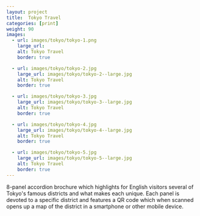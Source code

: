 ```yaml
---
layout: project
title:  Tokyo Travel
categories: [print]
weight: 90
images:
  - url: images/tokyo/tokyo-1.png
    large_url:
    alt: Tokyo Travel
    border: true

  - url: images/tokyo/tokyo-2.jpg
    large_url: images/tokyo/tokyo-2--large.jpg
    alt: Tokyo Travel
    border: true

  - url: images/tokyo/tokyo-3.jpg
    large_url: images/tokyo/tokyo-3--large.jpg
    alt: Tokyo Travel
    border: true

  - url: images/tokyo/tokyo-4.jpg
    large_url: images/tokyo/tokyo-4--large.jpg
    alt: Tokyo Travel
    border: true

  - url: images/tokyo/tokyo-5.jpg
    large_url: images/tokyo/tokyo-5--large.jpg
    alt: Tokyo Travel
    border: true
---
```


8-panel accordion brochure which highlights for English visitors several of Tokyo's famous districts and what makes each unique. Each panel is devoted to a specific district and features a QR code which when scanned opens up a map of the district in a smartphone or other mobile device.